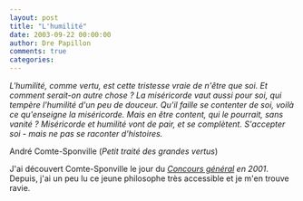 ```yaml
---
layout: post
title: "L'humilité"
date: 2003-09-22 00:00:00
author: Dre Papillon
comments: true
categories: 
---
```



*L'humilité, comme vertu, est cette tristesse vraie de n'être que soi.  Et comment serait-on autre chose ?  La miséricorde vaut aussi pour soi, qui tempère l'humilité d'un peu de douceur.  Qu'il faille se contenter de soi, voilà ce qu'enseigne la miséricorde.  Mais en être content, qui le pourrait, sans vanité ?  Miséricorde et humilité vont de pair, et se complètent.  S'accepter soi - mais ne pas se raconter d'histoires.*

André Comte-Sponville (*Petit traité des grandes vertus*)

J'ai découvert Comte-Sponville le jour du *[Concours général](http://ebb.monblogue.com/2003/8/25/) en 2001*.  Depuis, j'ai un peu lu ce jeune philosophe très accessible et je m'en trouve ravie.
